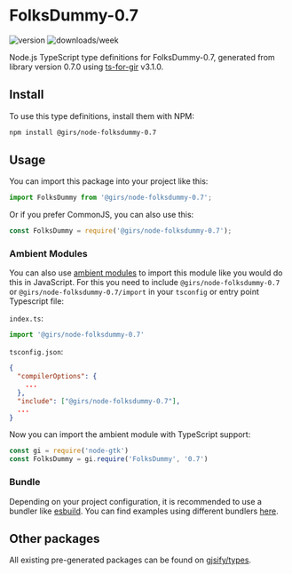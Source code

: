 
# FolksDummy-0.7

![version](https://img.shields.io/npm/v/@girs/node-folksdummy-0.7)
![downloads/week](https://img.shields.io/npm/dw/@girs/node-folksdummy-0.7)


Node.js TypeScript type definitions for FolksDummy-0.7, generated from library version 0.7.0 using [ts-for-gir](https://github.com/gjsify/ts-for-gir) v3.1.0.


## Install

To use this type definitions, install them with NPM:
```bash
npm install @girs/node-folksdummy-0.7
```

## Usage

You can import this package into your project like this:
```ts
import FolksDummy from '@girs/node-folksdummy-0.7';
```

Or if you prefer CommonJS, you can also use this:
```ts
const FolksDummy = require('@girs/node-folksdummy-0.7');
```

### Ambient Modules

You can also use [ambient modules](https://github.com/gjsify/ts-for-gir/tree/main/packages/cli#ambient-modules) to import this module like you would do this in JavaScript.
For this you need to include `@girs/node-folksdummy-0.7` or `@girs/node-folksdummy-0.7/import` in your `tsconfig` or entry point Typescript file:

`index.ts`:
```ts
import '@girs/node-folksdummy-0.7'
```

`tsconfig.json`:
```json
{
  "compilerOptions": {
    ...
  },
  "include": ["@girs/node-folksdummy-0.7"],
  ...
}
```

Now you can import the ambient module with TypeScript support: 

```ts
const gi = require('node-gtk')
const FolksDummy = gi.require('FolksDummy', '0.7')
```


### Bundle

Depending on your project configuration, it is recommended to use a bundler like [esbuild](https://esbuild.github.io/). You can find examples using different bundlers [here](https://github.com/gjsify/ts-for-gir/tree/main/examples).

## Other packages

All existing pre-generated packages can be found on [gjsify/types](https://github.com/gjsify/types).

